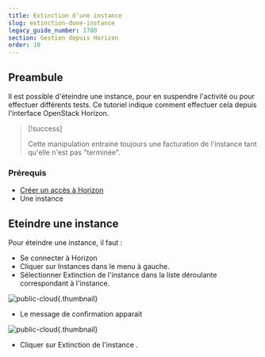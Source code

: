 ```yaml
---
title: Extinction d’une instance
slug: extinction-dune-instance
legacy_guide_number: 1780
section: Gestion depuis Horizon
order: 10
---
```



## Preambule
Il est possible d'éteindre une instance, pour en suspendre l'activité ou pour effectuer différents tests. Ce tutoriel indique comment effectuer cela depuis l'interface OpenStack Horizon.



> [!success]
>
> Cette manipulation entraine toujours une facturation de l'instance tant qu'elle
> n'est pas "terminée".
> 


### Prérequis
- [Créer un accès à Horizon](../creer-un-acces-a-horizon/)
- Une instance


## Eteindre une instance
Pour éteindre une instance, il faut :

- Se connecter à Horizon
- Cliquer sur Instances dans le menu à gauche.
- Sélectionner Extinction de l'instance dans la liste déroulante correspondant à l'instance.


![public-cloud](images/2654.png){.thumbnail}

- Le message de confirmation apparait


![public-cloud](images/2655.png){.thumbnail}

- Cliquer sur Extinction de l'instance .
